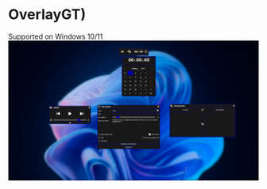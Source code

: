 # OverlayGT)
Supported on Windows 10/11
![изображение](https://github.com/Curicano/OverlayGT/blob/c6d3191b54e7e00b2718e2ee01af30f24af7b21f/preview.png)
